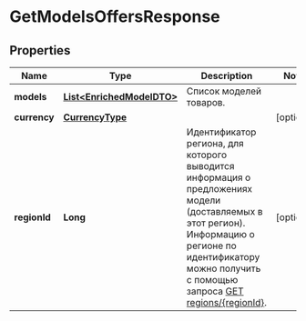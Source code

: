 

# GetModelsOffersResponse

## Properties

Name | Type | Description | Notes
------------ | ------------- | ------------- | -------------
**models** | [**List&lt;EnrichedModelDTO&gt;**](EnrichedModelDTO.md) | Список моделей товаров. | 
**currency** | [**CurrencyType**](CurrencyType.md) |  |  [optional]
**regionId** | **Long** | Идентификатор региона, для которого выводится информация о предложениях модели (доставляемых в этот регион).  Информацию о регионе по идентификатору можно получить с помощью запроса [GET regions/{regionId}](../../reference/regions/searchRegionsById.md).  |  [optional]




